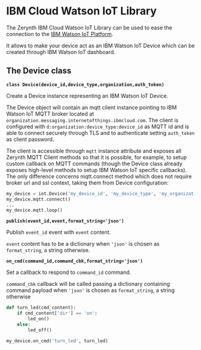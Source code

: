 # IBM Cloud Watson IoT Library

The Zerynth IBM Cloud Watson IoT Library can be used to ease the connection to the [IBM Watson IoT Platform](https://internetofthings.ibmcloud.com/).

It allows to make your device act as an IBM Watson IoT Device which can be created through IBM Watson IoT dashboard.

## The Device class


**`class Device(device_id,device_type,organization,auth_token)`**

Create a Device instance representing an IBM Watson IoT Device.

The Device object will contain an mqtt client instance pointing to IBM Watson IoT MQTT broker located at `organization.messaging.internetofthings.ibmcloud.com`.
The client is configured with `d:organization:device_type:device_id` as MQTT id and is able to connect securely through TLS and to authenticate setting `auth_token` as client password.

The client is accessible through `mqtt` instance attribute and exposes all Zerynth MQTT Client methods so that it is possible, for example, to setup
custom callback on MQTT commands (though the Device class already exposes high-level methods to setup IBM Watson IoT specific callbacks).
The only difference concerns mqtt.connect method which does not require broker url and ssl context, taking them from Device configuration:

```python
my_device = iot.Device('my_device_id', 'my_device_type', 'my_organization', 'auth_token')
my_device.mqtt.connect()
...
my_device.mqtt.loop()
```


**`publish(event_id,event,format_string='json')`**

Publish `event_id` event with `event` content.

`event` content has to be a dictionary when `'json'` is chosen as `format_string`, a string otherwise.


**`on_cmd(command_id,command_cbk,format_string='json')`**

Set a callback to respond to `command_id` command.

`command_cbk` callback will be called passing a dictionary containing command payload when `'json'` is chosen as `format_string`, a string otherwise

```python
def turn_led(cmd_content):
    if cmd_content['dir'] == 'on':
        led_on()
    else:
        led_off()

my_device.on_cmd('turn_led', turn_led)
```
<!--stackedit_data:
eyJoaXN0b3J5IjpbMTc4MTgwMzkzXX0=
-->
